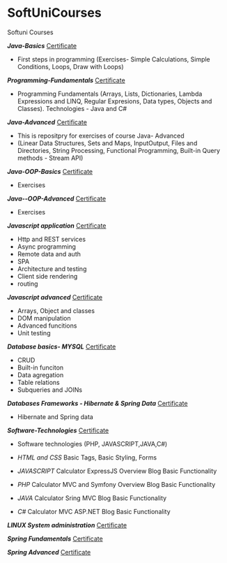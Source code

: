 # SoftUniCourses
Softuni Courses

_**Java-Basics**_ <a href="https://softuni.bg/certificates/details/50199/35aedf81"> Certificate </a> </br>
- First steps in programming (Exercises- Simple Calculations, Simple Conditions, Loops, Draw with Loops)</br>

_**Programming-Fundamentals**_ <a href="https://softuni.bg/certificates/details/54412/c593b008"> Certificate </a> </br>
- Programming Fundamentals (Arrays, Lists, Dictionaries, Lambda Expressions and LINQ, Regular Expresions, Data types, Objects and Classes). Technologies - Java and C#</br>

_**Java-Advanced**_ <a href="https://softuni.bg/certificates/details/54942/664e7543"> Certificate </a> </br>
- This is repositpry for exercises of course Java- Advanced</br>
- (Linear Data Structures, Sets and Maps, InputOutput, Files and Directories, String Processing, Functional Programming, Built-in Query methods - Stream API)</br>

_**Java-OOP-Basics**_ <a href="https://softuni.bg/certificates/details/56408/a4d0f9c2"> Certificate </a> </br>
- Exercises</br>

_**Java--OOP-Advanced**_ <a href="https://softuni.bg/certificates/details/57391/8b0d8b27"> Certificate </a> </br>
- Exercises</br>

_**Javascript application**_ <a href="https://softuni.bg/certificates/details/110383/7e098840"> Certificate </a> </br>
- Http and REST services</br>
- Async programming</br>
- Remote data and auth</br>
- SPA</br>
- Architecture and testing</br>
- Client side rendering</br>
- routing  </br>

_**Javascript advanced**_ <a href="https://softuni.bg/certificates/details/108284/3e340d34"> Certificate </a> </br>
- Arrays, Object and classes</br>
- DOM manipulation</br>
- Advanced funcitions</br>
- Unit testing</br>

_**Database basics- MYSQL**_ <a href="https://softuni.bg/certificates/details/58680/b64344db"> Certificate </a> </br>
- CRUD</br>
- Built-in funciton</br>
- Data agregation</br>
- Table relations</br>
- Subqueries and JOINs</br>

_**Databases Frameworks - Hibernate & Spring Data**_ <a href="https://softuni.bg/certificates/details/60919/b9c47410"> Certificate </a> </br>
- Hibernate and Spring data</br>

_**Software-Technologies**_ <a href="https://softuni.bg/certificates/details/54330/0e218785"> Certificate </a> </br>
- Software technologies (PHP, JAVASCRIPT,JAVA,C#)</br>

- _HTML and CSS_
Basic Tags, Basic Styling, Forms

- _JAVASCRIPT_
Calculator
ExpressJS Overview
Blog Basic Functionality

- _PHP_
Calculator
MVC and Symfony Overview
Blog Basic Functionality

- _JAVA_
Calculator
Sring MVC
Blog Basic Functionality

- _C#_
Calculator
MVC ASP.NET
Blog Basic Functionality

_**LINUX System administration**_ <a href="https://softuni.bg/certificates/details/51199/74441591"> Certificate </a> </br>

_**Spring Fundamentals**_ <a href="https://softuni.bg/certificates/details/117493/1b52a8f5"> Certificate </a> </br>

_**Spring Advanced**_ <a href="https://softuni.bg/certificates/details/120358/df371bb5"> Certificate </a> </br>





